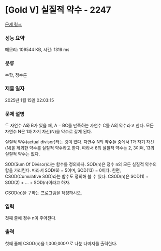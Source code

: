 # [Gold V] 실질적 약수 - 2247 

[문제 링크](https://www.acmicpc.net/problem/2247) 

### 성능 요약

메모리: 109544 KB, 시간: 1316 ms

### 분류

수학, 정수론

### 제출 일자

2025년 1월 15일 02:03:15

### 문제 설명

<p>두 자연수 A와 B가 있을 때, A = BC를 만족하는 자연수 C를 A의 약수라고 한다. 모든 자연수 N은 1과 자기 자신(N)을 약수로 갖게 된다.</p>

<p>실질적 약수(actual divisor)라는 것이 있다. 자연수 N의 약수들 중에서 1과 자기 자신(N)을 제외한 약수를 실질적 약수라고 한다. 따라서 6의 실질적 약수는 2, 3이며, 13의 실질적 약수는 없다.</p>

<p>SOD(Sum Of Divisor)라는 함수를 정의하자. SOD(n)은 정수 n의 모든 실질적 약수의 합을 가리킨다. 따라서 SOD(6) = 5이며, SOD(13) = 0이다. 한편, CSOD(Cumulative SOD)라는 함수도 정의해 볼 수 있다. CSOD(n)은 SOD(1) + SOD(2) + … + SOD(n)이라고 하자.</p>

<p>CSOD(n)을 구하는 프로그램을 작성하시오.</p>

### 입력 

 <p>첫째 줄에 정수 n이 주어진다.</p>

### 출력 

 <p>첫째 줄에 CSOD(n)을 1,000,000으로 나눈 나머지를 출력한다.</p>

